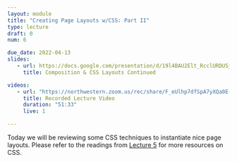 ```yaml
---
layout: module
title: "Creating Page Layouts w/CSS: Part II"
type: lecture
draft: 0
num: 6

due_date: 2022-04-13
slides:
   - url: https://docs.google.com/presentation/d/19l4BAU2Elt_RcclURDUSjjVJ5-CxY9NOo4wEIPX-UlA/edit?usp=sharing
     title: Composition & CSS Layouts Continued

videos:
   - url: "https://northwestern.zoom.us/rec/share/F_eUlhp7dfSpA7yXQa0E-5pmgXtDHsbvjI7vS7JODdjG4rYFklelhZK9dvAqA2bz.su_BF5QUDQMvrC3f?startTime=1618433921000"
     title: Recorded Lecture Video
     duration: "51:33"
     live: 1

---
```


Today we will be reviewing some CSS techniques to instantiate nice page layouts. Please refer to the readings from [Lecture 5](lecture05) for more resources on CSS.

